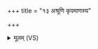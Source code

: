 +++
title = "१३ अश्रूणि कृपमाणस्य"

+++
<details><summary>मूलम् (VS)</summary>

अश्रू॑णि॒ कृप॑माणस्य॒ यानि॑ जी॒तस्य॑ वावृ॒तुः। तं वै ब्र॑ह्मज्य ते दे॒वा अ॒पां भा॒गम॑धारयन् ॥
</details>